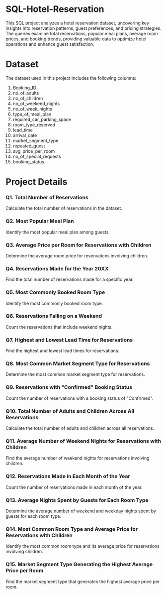 # SQL-Hotel-Reservation
This SQL project analyzes a hotel reservation dataset, uncovering key insights into reservation patterns, guest preferences, and pricing strategies. The queries examine total reservations, popular meal plans, average room prices, and booking trends, providing valuable data to optimize hotel operations and enhance guest satisfaction.

# Dataset
The dataset used in this project includes the following columns:

1. Booking_ID
2. no_of_adults
3. no_of_children
4. no_of_weekend_nights
5. no_of_week_nights
6. type_of_meal_plan
7. required_car_parking_space
8. room_type_reserved
9. lead_time
10. arrival_date
11. market_segment_type
12. repeated_guest
13. avg_price_per_room
14. no_of_special_requests
15. booking_status

# Project Details
### Q1. Total Number of Reservations
Calculate the total number of reservations in the dataset.

### Q2. Most Popular Meal Plan
Identify the most popular meal plan among guests.

### Q3. Average Price per Room for Reservations with Children
Determine the average room price for reservations involving children.

### Q4. Reservations Made for the Year 20XX
Find the total number of reservations made for a specific year.

### Q5. Most Commonly Booked Room Type
Identify the most commonly booked room type.

### Q6. Reservations Falling on a Weekend
Count the reservations that include weekend nights.

### Q7. Highest and Lowest Lead Time for Reservations
Find the highest and lowest lead times for reservations.

### Q8. Most Common Market Segment Type for Reservations
Determine the most common market segment type for reservations.

### Q9. Reservations with "Confirmed" Booking Status
Count the number of reservations with a booking status of "Confirmed".

### Q10. Total Number of Adults and Children Across All Reservations
Calculate the total number of adults and children across all reservations.

### Q11. Average Number of Weekend Nights for Reservations with Children
Find the average number of weekend nights for reservations involving children.

### Q12. Reservations Made in Each Month of the Year
Count the number of reservations made in each month of the year.

### Q13. Average Nights Spent by Guests for Each Room Type
Determine the average number of weekend and weekday nights spent by guests for each room type.

### Q14. Most Common Room Type and Average Price for Reservations with Children
Identify the most common room type and its average price for reservations involving children.

### Q15. Market Segment Type Generating the Highest Average Price per Room
Find the market segment type that generates the highest average price per room.

